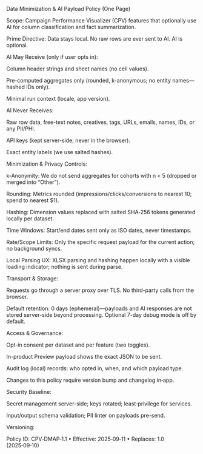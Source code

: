 Data Minimization & AI Payload Policy (One Page)

Scope: Campaign Performance Visualizer (CPV) features that optionally use AI for column classification and fact summarization.

Prime Directive: Data stays local. No raw rows are ever sent to AI. AI is optional.

AI May Receive (only if user opts in):

Column header strings and sheet names (no cell values).

Pre-computed aggregates only (rounded, k-anonymous; no entity names—hashed IDs only).

Minimal run context (locale, app version).

AI Never Receives:

Raw row data, free-text notes, creatives, tags, URLs, emails, names, IDs, or any PII/PHI.

API keys (kept server-side; never in the browser).

Exact entity labels (we use salted hashes).

Minimization & Privacy Controls:

k-Anonymity: We do not send aggregates for cohorts with n < 5 (dropped or merged into “Other”).

Rounding: Metrics rounded (impressions/clicks/conversions to nearest 10; spend to nearest $1).

Hashing: Dimension values replaced with salted SHA‑256 tokens generated locally per dataset.

Time Windows: Start/end dates sent only as ISO dates, never timestamps.

Rate/Scope Limits: Only the specific request payload for the current action; no background syncs.

Local Parsing UX: XLSX parsing and hashing happen locally with a visible loading indicator; nothing is sent during parse.

Transport & Storage:

Requests go through a server proxy over TLS. No third-party calls from the browser.

Default retention: 0 days (ephemeral)—payloads and AI responses are not stored server-side beyond processing. Optional 7-day debug mode is off by default.

Access & Governance:

Opt-in consent per dataset and per feature (two toggles).

In-product Preview payload shows the exact JSON to be sent.

Audit log (local) records: who opted in, when, and which payload type.

Changes to this policy require version bump and changelog in‑app.

Security Baseline:

Secret management server-side; keys rotated; least‑privilege for services.

Input/output schema validation; PII linter on payloads pre-send.

Versioning:

Policy ID: CPV‑DMAP‑1.1 • Effective: 2025‑09‑11 • Replaces: 1.0 (2025‑09‑10)